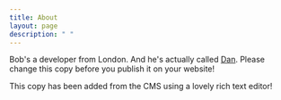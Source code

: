 ```yaml
---
title: About
layout: page
description: " "
---
```

Bob's a developer from London. And he's actually called [Dan](https://www.danielbass.dev "Dan's Actual Website"). Please change this copy before you publish it on your website! 

This copy has been added from the CMS using a lovely rich text editor!
